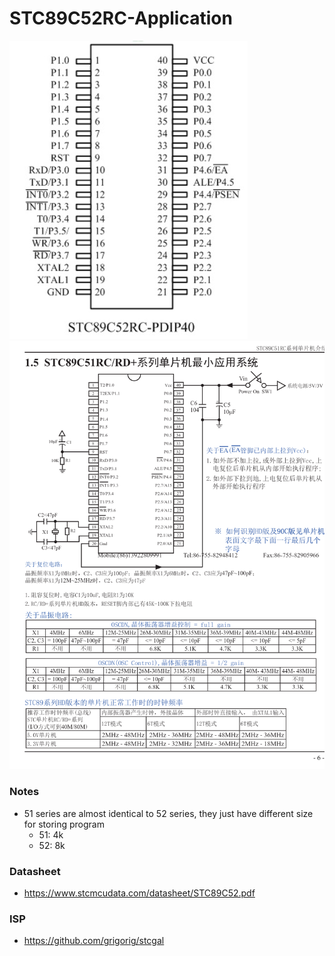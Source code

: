 STC89C52RC-Application
======================
![](pinout.jpg)
![](Screenshot_2023-12-21-22-53-51.png)

### Notes
- 51 series are almost identical to 52 series, they just have different size for storing program
  - 51: 4k
  - 52: 8k
### Datasheet
- https://www.stcmcudata.com/datasheet/STC89C52.pdf

### ISP
- https://github.com/grigorig/stcgal
